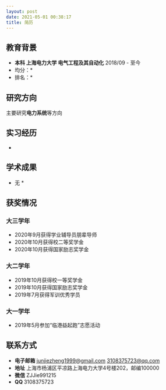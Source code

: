 ```yaml
---
layout: post
date: 2021-05-01 00:38:17
title: 简历
---
```

## 教育背景
* <b>本科 上海电力大学 电气工程及其自动化</b>
2018/09 - 至今
 * 均分：*
 * 排名：*

## 研究方向
主要研究**电力系统**等方向


## 实习经历
* <b></b>


## 学术成果
* 无 *

## 获奖情况
### 大三学年
* 2020年9月获得学业辅导员朋辈导师
* 2020年10月获得校二等奖学金
* 2020年10月获得国家励志奖学金
### 大二学年
* 2019年10月获得校一等奖学金
* 2019年10月获得国家励志奖学金
* 2019年7月获得军训优秀学员
### 大一学年
* 2019年5月参加“临港益起跑”志愿活动
## 联系方式
* <b>电子邮箱</b>
junjiezheng1999@gmail.com
3108375723@qq.com
* <b>地址</b>
上海市杨浦区平凉路上海电力大学4号楼202，邮编100000
* <b>微信</b>
ZJJie991215
* <b>QQ </b>
3108375723

